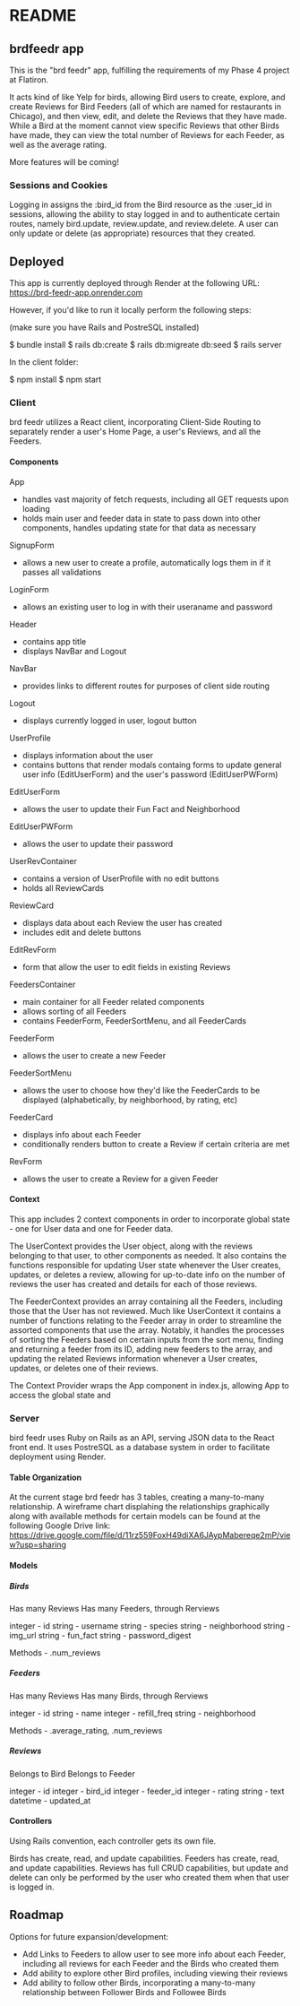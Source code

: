 # README

## brdfeedr app

This is the "brd feedr" app, fulfilling the requirements of my Phase 4 project at Flatiron.

It acts kind of like Yelp for birds, allowing Bird users to create, explore, and create Reviews for Bird Feeders (all of which are named for restaurants in Chicago), and then view, edit, and delete the Reviews that they have made. While a Bird at the moment cannot view specific Reviews that other Birds have made, they can view the total number of Reviews for each Feeder, as well as the average rating.

More features will be coming!

### Sessions and Cookies

Logging in assigns the :bird_id from the Bird resource as the :user_id in sessions, allowing the ability to stay logged in and to authenticate certain routes, namely bird.update, review.update, and review.delete. A user can only update or delete (as appropriate) resources that they created. 

## Deployed

This app is currently deployed through Render at the following URL: 
https://brd-feedr-app.onrender.com

However, if you'd like to run it locally perform the following steps:

(make sure you have Rails and PostreSQL installed)

$ bundle install
$ rails db:create
$ rails db:migreate db:seed
$ rails server

In the client folder:

$ npm install
$ npm start

### Client

brd feedr utilizes a React client, incorporating Client-Side Routing to separately render a user's Home Page, a user's Reviews, and all the Feeders.

#### Components

App
 - handles vast majority of fetch requests, including all GET requests upon loading
 - holds main user and feeder data in state to pass down into other components, handles updating state for that data as necessary

SignupForm
 - allows a new user to create a profile, automatically logs them in if it passes all validations

LoginForm
 - allows an existing user to log in with their useraname and password

Header
 - contains app title
 - displays NavBar and Logout

NavBar
 - provides links to different routes for purposes of client side routing

Logout
 - displays currently logged in user, logout button

UserProfile
 - displays information about the user
 - contains buttons that render modals containg forms to update general user info (EditUserForm) and the user's password (EditUserPWForm)

EditUserForm
 - allows the user to update their Fun Fact and Neighborhood

EditUserPWForm
 - allows the user to update their password

UserRevContainer
 - contains a version of UserProfile with no edit buttons
 - holds all ReviewCards

ReviewCard
 - displays data about each Review the user has created
 - includes edit and delete buttons

EditRevForm
 - form that allow the user to edit fields in existing Reviews

FeedersContainer
 - main container for all Feeder related components
 - allows sorting of all Feeders
 - contains FeederForm, FeederSortMenu, and all FeederCards

FeederForm
 - allows the user to create a new Feeder

FeederSortMenu
 - allows the user to choose how they'd like the FeederCards to be displayed (alphabetically, by neighborhood, by rating, etc)

FeederCard
 - displays info about each Feeder
 - conditionally renders button to create a Review if certain criteria are met

RevForm
 - allows the user to create a Review for a given Feeder

#### Context

This app includes 2 context components in order to incorporate global state - one for User data and one for Feeder data.

The UserContext provides the User object, along with the reviews belonging to that user, to other components as needed. It also contains the functions responsible for updating User state whenever the User creates, updates, or deletes a review, allowing for up-to-date info on the number of reviews the user has created and details for each of those reviews. 

The FeederContext provides an array containing all the Feeders, including those that the User has not reviewed. Much like UserContext it contains a number of functions relating to the Feeder array in order to streamline the assorted components that use the array. Notably, it handles the processes of sorting the Feeders based on certain inputs from the sort menu, finding and returning a feeder from its ID, adding new feeders to the array, and updating the related Reviews information whenever a User creates, updates, or deletes one of their reviews. 

The Context Provider wraps the App component in index.js, allowing App to access the global state and 

### Server

bird feedr uses Ruby on Rails as an API, serving JSON data to the React front end. It uses PostreSQL as a database system in order to facilitate deployment using Render.

#### Table Organization

At the current stage brd feedr has 3 tables, creating a many-to-many relationship. A wireframe chart displahing the relationships graphically along with available methods for certain models can be found at the following Google Drive link: 
https://drive.google.com/file/d/11rz559FoxH49diXA6JAypMabereqe2mP/view?usp=sharing

#### Models

##### Birds

Has many Reviews
Has many Feeders, through Rerviews

integer - id
string - username
string - species
string - neighborhood
string - img_url
string - fun_fact
string - password_digest

Methods - .num_reviews

##### Feeders

Has many Reviews
Has many Birds, through Rerviews

integer - id
string - name
integer - refill_freq
string - neighborhood

Methods - .average_rating, .num_reviews

##### Reviews

Belongs to Bird
Belongs to Feeder

integer - id
integer - bird_id
integer - feeder_id
integer - rating
string - text
datetime - updated_at

#### Controllers

Using Rails convention, each controller gets its own file. 

Birds has create, read, and update capabilities.
Feeders has create, read, and update capabilities.
Reviews has full CRUD capabilities, but update and delete can only be performed by the user who created them when that user is logged in.

## Roadmap

Options for future expansion/development:
 - Add Links to Feeders to allow user to see more info about each Feeder, including all reviews for each Feeder and the Birds who created them
 - Add ability to explore other Bird profiles, including viewing their reviews
 - Add ability to follow other Birds, incorporating a many-to-many relationship between Follower Birds and Followee Birds